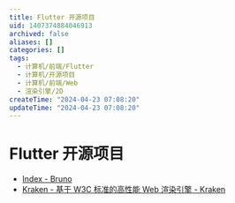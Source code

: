 ```yaml
---
title: Flutter 开源项目
uid: 1407374884046913
archived: false
aliases: []
categories: []
tags:
  - 计算机/前端/Flutter
  - 计算机/开源项目
  - 计算机/前端/Web
  - 渲染引擎/2D
createTime: "2024-04-23 07:08:20"
updateTime: "2024-04-23 07:08:20"
---
```


# Flutter 开源项目

- [Index - Bruno](https://bruno.ke.com/page/)
- [Kraken - 基于 W3C 标准的高性能 Web 渲染引擎 - Kraken](https://openkraken.com/)
